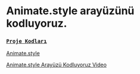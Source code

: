 # Animate.style arayüzünü kodluyoruz.

### [`Proje Kodları`](https://github.com/gohugotr/html-css-arayuz-tasarimlari/tree/animate-style-arayuz-tasarimi)

[Animate.style](https://animate.style/#documentation)

[Animate.style Arayüzü Kodluyoruz Video](https://www.youtube.com/watch?v=PBUhnh8xg80&list=PLfAfrKyDRWrFg0byGVf_uJxyPPumWDSRA&index=8)
